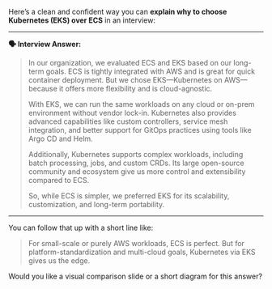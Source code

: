 Here’s a clean and confident way you can **explain why to choose Kubernetes (EKS) over ECS** in an interview:

---

**🗣️ Interview Answer:**

> In our organization, we evaluated ECS and EKS based on our long-term goals. ECS is tightly integrated with AWS and is great for quick container deployment. But we chose EKS—Kubernetes on AWS—because it offers more flexibility and is cloud-agnostic.
>
> With EKS, we can run the same workloads on any cloud or on-prem environment without vendor lock-in. Kubernetes also provides advanced capabilities like custom controllers, service mesh integration, and better support for GitOps practices using tools like Argo CD and Helm.
>
> Additionally, Kubernetes supports complex workloads, including batch processing, jobs, and custom CRDs. Its large open-source community and ecosystem give us more control and extensibility compared to ECS.
>
> So, while ECS is simpler, we preferred EKS for its scalability, customization, and long-term portability.

---

You can follow that up with a short line like:

> For small-scale or purely AWS workloads, ECS is perfect. But for platform-standardization and multi-cloud goals, Kubernetes via EKS gives us the edge.

Would you like a visual comparison slide or a short diagram for this answer?
